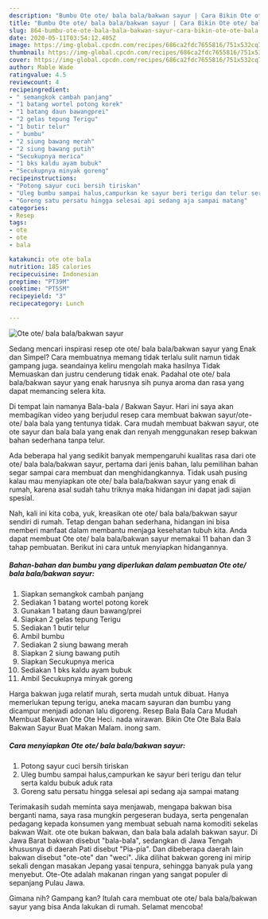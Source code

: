 ```yaml
---
description: "Bumbu Ote ote/ bala bala/bakwan sayur | Cara Bikin Ote ote/ bala bala/bakwan sayur Yang Enak dan Simpel"
title: "Bumbu Ote ote/ bala bala/bakwan sayur | Cara Bikin Ote ote/ bala bala/bakwan sayur Yang Enak dan Simpel"
slug: 864-bumbu-ote-ote-bala-bala-bakwan-sayur-cara-bikin-ote-ote-bala-bala-bakwan-sayur-yang-enak-dan-simpel
date: 2020-05-11T03:54:12.405Z
image: https://img-global.cpcdn.com/recipes/686ca2fdc7655816/751x532cq70/ote-ote-bala-balabakwan-sayur-foto-resep-utama.jpg
thumbnail: https://img-global.cpcdn.com/recipes/686ca2fdc7655816/751x532cq70/ote-ote-bala-balabakwan-sayur-foto-resep-utama.jpg
cover: https://img-global.cpcdn.com/recipes/686ca2fdc7655816/751x532cq70/ote-ote-bala-balabakwan-sayur-foto-resep-utama.jpg
author: Mable Wade
ratingvalue: 4.5
reviewcount: 4
recipeingredient:
- " semangkok cambah panjang"
- "1 batang wortel potong korek"
- "1 batang daun bawangprei"
- "2 gelas tepung Terigu"
- "1 butir telur"
- " bumbu"
- "2 siung bawang merah"
- "2 siung bawang putih"
- "Secukupnya merica"
- "1 bks kaldu ayam bubuk"
- "Secukupnya minyak goreng"
recipeinstructions:
- "Potong sayur cuci bersih tiriskan"
- "Uleg bumbu sampai halus,campurkan ke sayur beri terigu dan telur serta kaldu bubuk aduk rata"
- "Goreng satu persatu hingga selesai api sedang aja sampai matang"
categories:
- Resep
tags:
- ote
- ote
- bala

katakunci: ote ote bala 
nutrition: 185 calories
recipecuisine: Indonesian
preptime: "PT39M"
cooktime: "PT55M"
recipeyield: "3"
recipecategory: Lunch

---
```



![Ote ote/ bala bala/bakwan sayur](https://img-global.cpcdn.com/recipes/686ca2fdc7655816/751x532cq70/ote-ote-bala-balabakwan-sayur-foto-resep-utama.jpg)

Sedang mencari inspirasi resep ote ote/ bala bala/bakwan sayur yang Enak dan Simpel? Cara membuatnya memang tidak terlalu sulit namun tidak gampang juga. seandainya keliru mengolah maka hasilnya Tidak Memuaskan dan justru cenderung tidak enak. Padahal ote ote/ bala bala/bakwan sayur yang enak harusnya sih punya aroma dan rasa yang dapat memancing selera kita.

Di tempat lain namanya Bala-bala / Bakwan Sayur. Hari ini saya akan membagikan video yang berjudul resep cara membuat bakwan sayur/ote-ote/ bala bala yang tentunya tidak. Cara mudah membuat bakwan sayur, ote ote sayur dan bala bala yang enak dan renyah menggunakan resep bakwan bahan sederhana tanpa telur.

Ada beberapa hal yang sedikit banyak mempengaruhi kualitas rasa dari ote ote/ bala bala/bakwan sayur, pertama dari jenis bahan, lalu pemilihan bahan segar sampai cara membuat dan menghidangkannya. Tidak usah pusing kalau mau menyiapkan ote ote/ bala bala/bakwan sayur yang enak di rumah, karena asal sudah tahu triknya maka hidangan ini dapat jadi sajian spesial.


Nah, kali ini kita coba, yuk, kreasikan ote ote/ bala bala/bakwan sayur sendiri di rumah. Tetap dengan bahan sederhana, hidangan ini bisa memberi manfaat dalam membantu menjaga kesehatan tubuh kita. Anda dapat membuat Ote ote/ bala bala/bakwan sayur memakai 11 bahan dan 3 tahap pembuatan. Berikut ini cara untuk menyiapkan hidangannya.

<!--inarticleads1-->

##### Bahan-bahan dan bumbu yang diperlukan dalam pembuatan Ote ote/ bala bala/bakwan sayur:

1. Siapkan  semangkok cambah panjang
1. Sediakan 1 batang wortel potong korek
1. Gunakan 1 batang daun bawang/prei
1. Siapkan 2 gelas tepung Terigu
1. Sediakan 1 butir telur
1. Ambil  bumbu
1. Sediakan 2 siung bawang merah
1. Siapkan 2 siung bawang putih
1. Siapkan Secukupnya merica
1. Sediakan 1 bks kaldu ayam bubuk
1. Ambil Secukupnya minyak goreng


Harga bakwan juga relatif murah, serta mudah untuk dibuat. Hanya memerlukan tepung terigu, aneka macam sayuran dan bumbu yang dicampur menjadi adonan lalu digoreng. Resep Bala Bala Cara Mudah Membuat Bakwan Ote Ote Heci. nada wirawan. Bikin Ote Ote Bala Bala Bakwan Sayur Buat Makan Malam. inong sam. 

<!--inarticleads2-->

##### Cara menyiapkan Ote ote/ bala bala/bakwan sayur:

1. Potong sayur cuci bersih tiriskan
1. Uleg bumbu sampai halus,campurkan ke sayur beri terigu dan telur serta kaldu bubuk aduk rata
1. Goreng satu persatu hingga selesai api sedang aja sampai matang


Terimakasih sudah meminta saya menjawab, mengapa bakwan bisa berganti nama, saya rasa mungkin pergeseran budaya, serta pengenalan pedagang kepada konsumen yang membuat sebuah nama komoditi sekelas bakwan Wait. ote ote bukan bakwan, dan bala bala adalah bakwan sayur. Di Jawa Barat bakwan disebut &#34;bala-bala&#34;, sedangkan di Jawa Tengah khususnya di daerah Pati disebut &#34;Pia-pia&#34;. Dan dibeberapa daerah lain bakwan disebut &#34;ote-ote&#34; dan &#34;weci&#34;. Jika dilihat bakwan goreng ini mirip sekali dengan masakan Jepang yasai tenpura, sehingga banyak pula yang menyebut. Ote-Ote adalah makanan ringan yang sangat populer di sepanjang Pulau Jawa. 

Gimana nih? Gampang kan? Itulah cara membuat ote ote/ bala bala/bakwan sayur yang bisa Anda lakukan di rumah. Selamat mencoba!
